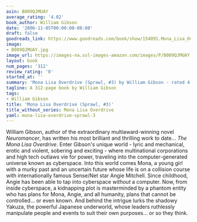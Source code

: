 ```yaml
---
asin: B009QJMUAY
average_rating: '4.02'
book_author: William Gibson
date: '2006-11-05T00:00:00-08:00'
draft: false
goodreads_link: https://www.goodreads.com/book/show/154091.Mona_Lisa_Overdrive
image:
- B009QJMUAY.jpg
image_url: https://images-na.ssl-images-amazon.com/images/P/B009QJMUAY.01._SCLZZZZZZZ.jpg
layout: book
num_pages: '312'
review_rating: '0'
started_at: ''
summary: 'Mona Lisa Overdrive (Sprawl, #3) by William Gibson - rated 4.02/5 on Goodreads'
tagline: A 312-page book by William Gibson
tags:
- William Gibson
title: 'Mona Lisa Overdrive (Sprawl, #3)'
title_without_series: Mona Lisa Overdrive
yaml: mona-lisa-overdrive-sprawl-3
---
```


William Gibson, author of the extraordinary multiaward-winning novel <i>Neuromancer</i>, has written his most brilliant and thrilling work to date... <i>The Mona Lisa Overdrive</i>. Enter Gibson's unique world - lyric and mechanical, erotic and violent, sobering and exciting - where multinational corporations and high tech outlaws vie for power, traveling into the computer-generated universe known as cyberspace. Into this world comes Mona, a young girl with a murky past and an uncertain future whose life is on a collision course with internationally famous Sense/Net star Angie Mitchell. Since childhood, Angie has been able to tap into cyberspace <i>without</i> a computer. Now, from inside cyberspace, a kidnapping plot is masterminded by a phantom entity who has plans for Mona, Angie, and all humanity, plans that cannot be controlled... or even known. And behind the intrigue lurks the shadowy Yakuza, the powerful Japanese underworld, whose leaders ruthlessly manipulate people and events to suit their own purposes... or so they think.<br /><br />